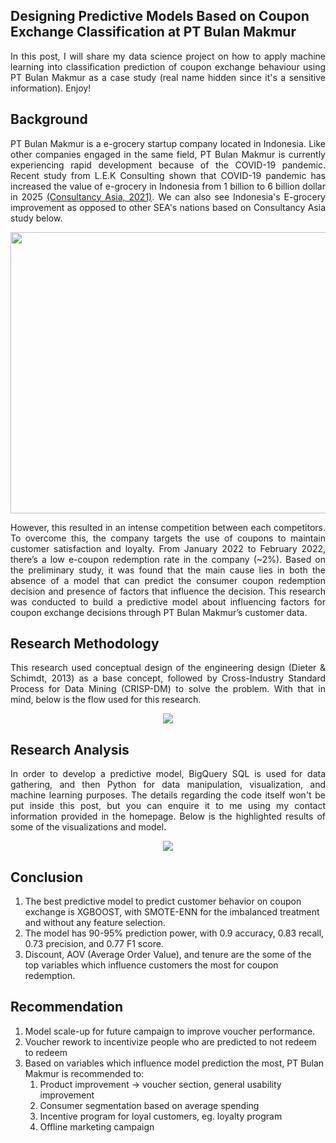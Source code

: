 ## Designing Predictive Models Based on Coupon Exchange Classification at PT Bulan Makmur

<p align= "justify">
  In this post, I will share my data science project on how to apply machine learning into classification prediction of coupon exchange behaviour using PT Bulan Makmur as a case study (real name hidden since it's a sensitive information). Enjoy! </p>
  
<h2>Background</h2>

<p align="justify">
PT Bulan Makmur is a e-grocery startup company located in Indonesia. Like other companies engaged in the same field, PT Bulan Makmur is currently experiencing rapid development 
because of the COVID-19 pandemic. Recent study from L.E.K Consulting shown that COVID-19 pandemic has increased the value of e-grocery in Indonesia from 1 billion to 6 billion dollar in 2025 <a href="https://www.consultancy.asia/news/3941/covid-19-a-catalyst-for-growth-in-indonesias-e-grocery-market">(Consultancy Asia, 2021)</a>. We can also see Indonesia's E-grocery improvement as opposed to other SEA's nations based on Consultancy Asia study below. </p>

<p align="center">
  <img src="https://user-images.githubusercontent.com/49559301/206113714-4ebd54ba-9bbb-4672-b87f-f19f75017cf6.png" width=600 height=450/>
</p>

<p align="justify">
However, this resulted in an intense competition between each competitors. To overcome this, the company targets the use of coupons to maintain customer satisfaction and loyalty. From January 2022 to February 2022, there’s a low e-coupon redemption rate in the company (~2%). Based on the preliminary study, it was found that the main cause lies in both the absence of a model that can predict the consumer coupon redemption decision and presence of factors that influence the decision. This research was conducted to build a predictive model about influencing factors for coupon exchange decisions through PT Bulan Makmur’s customer data. </p>

<h2>Research Methodology</h2>
<p align="justify">
This research used conceptual design of the engineering design (Dieter & Schimdt, 2013) as a base concept, followed by Cross-Industry Standard Process for Data Mining (CRISP-DM) to solve the problem. With that in mind, below is the flow used for this research.</p>

<p align="center">
  <img src="https://user-images.githubusercontent.com/49559301/206133910-ea382e84-5aed-48bf-b5b0-b144aaa7d9ed.png"/>
</p>

<h2>Research Analysis</h2>
<p align="justify">
In order to develop a predictive model, BigQuery SQL is used for data gathering, and then Python for data manipulation, visualization, and machine learning purposes. The details regarding the code itself won't be put inside this post, but you can enquire it to me using my contact information provided in the homepage. Below is the highlighted results of some of the visualizations and model. </p>

<p align="center">
  <img src="https://user-images.githubusercontent.com/49559301/206136724-52016dd5-73f2-4cea-84bc-df3a788e8c6c.png">
</p>

<h2>Conclusion</h2>
<ol type = 1>
  <li>The best predictive model to predict customer behavior on coupon exchange is XGBOOST, with SMOTE-ENN for the imbalanced treatment and without any feature selection.</li>
  <li>The model has 90-95% prediction power, with 0.9 accuracy, 0.83 recall, 0.73 precision, and 0.77 F1 score.</li>
  <li>Discount, AOV (Average Order Value), and tenure are the some of the top variables which influence customers the most for coupon redemption. </li>
</ol>

<h2>Recommendation</h2>
  <ol type = 1>
  <li> Model scale-up for future campaign to improve voucher performance. </li>
  <li> Voucher rework to incentivize people who are predicted to not redeem to redeem </li>
  <li> Based on variables which influence model prediction the most, PT Bulan Makmur is recommended to: <ol type = 3>
    <li> Product improvement -> voucher section, general usability improvement </li>
    <li> Consumer segmentation based on average spending </li>
    <li> Incentive program for loyal customers, eg. loyalty program </li>
    <li> Offline marketing campaign </li></ol>
  
  
  



